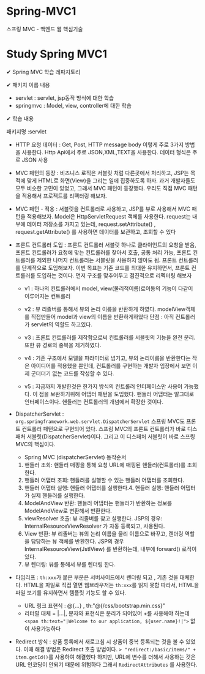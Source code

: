 # Spring-MVC1
스프링 MVC - 백엔드 웹 핵심기술

# Study Spring MVC1
✔ Spring MVC 학습 레파지토리

✔ 패키지 이름 내용
- servlet : servlet, jsp동작 방식에 대한 학습
- springmvc : Model, view, controller에 대한 학습

✔ 학습 내용 

패키지명 :servlet

- HTTP 요청 데이터 : Get, Post, HTTP message body 이렇게 주로 3가지 방법을 사용한다. Http Api에서 주로 JSON,XML,TEXT을 사용한다. 데이터 형식은 주로 JSON 사용

- MVC 패턴의 등장 : 비즈니스 로직은 서블릿 처럼 다른곳에서 처리하고, JSP는 목적에 맞게 HTML로 화면(View)을 그리는
일에 집중하도록 하자. 과거 개발자들도 모두 비슷한 고민이 있었고, 그래서 MVC 패턴이 등장했다. 우리도
직접 MVC 패턴을 적용해서 프로젝트를 리팩터링 해보자.

- MVC 패턴 - 적용 : 서블릿을 컨트롤러로 사용하고, JSP를 뷰로 사용해서 MVC 패턴을 적용해보자.
Model은 HttpServletRequest 객체를 사용한다. request는 내부에 데이터 저장소를 가지고 있는데,
request.setAttribute() , request.getAttribute() 를 사용하면 데이터를 보관하고, 조회할 수 있다

- 프론트 컨트롤러 도입 : 프론트 컨트롤러 서블릿 하나로 클라이언트의 요청을 받음, 프론트 컨트롤러가 요청에 맞는 컨트롤러를 찾아서 호출, 공통 처리 가능, 프론트 컨트롤러를 제외한 나머지 컨트롤러는 서블릿을 사용하지 않아도 됨. 프론트 컨트롤러를 단계적으로 도입해보자. 이번 목표는 기존 코드를 최대한 유지하면서, 프론트 컨트롤러를 도입하는 것이다. 먼저 구조를 맞추어두고 점진적으로 리펙터링 해보자

    - v1 : 하나의 컨트롤러에서 model, view(물리적이름)로이동의 기능이 다같이 이루어지는 컨트롤러

    - v2 : 뷰 리졸버를 통해서 뷰의 논리 이름을 반환하게 하였다. modelView객체를 직접만들어 model과 view의 이름을 반환하게하였다 단점 : 아직 컨트롤러가 servlet의 역할도 하고있다.

    - v3 : 프론트 컨트롤러를 제작함으로써 컨트롤러를 서블릿의 기능을 완전 분리. 또한 뷰 경로의 중복을 제거하였다.

    - v4 : 기존 구조에서 모델을 파라미터로 넘기고, 뷰의 논리이름을 반환한다는 작은 아이디어를 적용했을 뿐인데, 컨트롤러를 구현하는 개발자 입장에서 보면 이제 군더더기 없는 코드를 작성할 수 있다.

    - v5 : 지금까지 개발한것은 한가지 방식의 컨트롤러 인터페이스만 사용이 가능했다.
이 점을 보완하기위해 어댑터 패턴을 도입했다. 핸들러 어댑터는 말그대로 인터페이스이다. 핸들러는 컨트롤러의 개념에서 확장한 것이다.


- DispatcherServlet : ```org.springframework.web.servlet.DispatcherServlet``` 스프링 MVC도 프론트 컨트롤러 패턴으로 구현되어 있다. 스프링 MVC의 프론트 컨트롤러가 바로 디스패처 서블릿(DispatcherServlet)이다. 그리고 이 디스패처 서블릿이 바로 스프링 MVC의 핵심이다.
    
    - Spring MVC (dispatcherServlet) 동작순서
    
    
    1. 핸들러 조회: 핸들러 매핑을 통해 요청 URL에 매핑된 핸들러(컨트롤러)를 조회한다.
    2. 핸들러 어댑터 조회: 핸들러를 실행할 수 있는 핸들러 어댑터를 조회한다.
    3. 핸들러 어댑터 실행: 핸들러 어댑터를 실행한다.4. 핸들러 실행: 핸들러 어댑터가 실제 핸들러를 실행한다.
    5. ModelAndView 반환: 핸들러 어댑터는 핸들러가 반환하는 정보를 ModelAndView로 변환해서
반환한다.
    6. viewResolver 호출: 뷰 리졸버를 찾고 실행한다.
JSP의 경우: InternalResourceViewResolver 가 자동 등록되고, 사용된다.
    7. View 반환: 뷰 리졸버는 뷰의 논리 이름을 물리 이름으로 바꾸고, 렌더링 역할을 담당하는 뷰 객체를
반환한다.
JSP의 경우 InternalResourceView(JstlView) 를 반환하는데, 내부에 forward() 로직이 있다.
    8. 뷰 렌더링: 뷰를 통해서 뷰를 렌더링 한다.
    
    
    
- 타임리프 : `th:xxx`가 붙은 부분은 서버사이드에서 렌더링 되고 , 기존 것을 대체한다. HTML을 파일로 직접 열면 웹브라우저는 `th:xxx`를 읽지 못함 
               따라서, HTML을 파일 보기를 유지하면서 템플릿 기능도 할 수 있다. 
    - URL 링크 표현식 : @{...} , th:"@{/css/bootstrap.min.css}"
    - 리터럴 대체 = |...|, 문자와 표현식은 분리가 되어있어 +를 사용해야 하는데 ```<span th:text="|Welcome to our application, ${user.name}!|">``` 없이 사용가능하다


- Redirect 방식 : 상품 등록에서 새로고침 시 상품이 중복 등록되는 것을 볼 수 있었다. 이때 해결 방법은 Redirect 호출 방법이다. ```> "redirect:/basic/items/" + item.getId()```를 사용하여 해결했다 하지만,  URL에 변수를 더해서 사용하는 것은 URL 인코딩이 안되기 때문에 위험하다 그래서 `RedirectAttributes` 를 사용한다.

                

